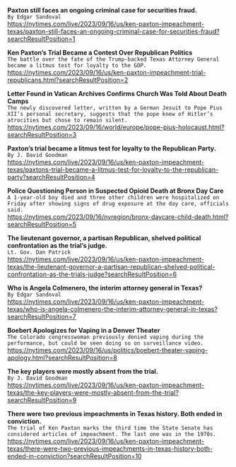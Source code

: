 **Paxton still faces an ongoing criminal case for securities fraud.**\
`By Edgar Sandoval`\
https://nytimes.com/live/2023/09/16/us/ken-paxton-impeachment-texas/paxton-still-faces-an-ongoing-criminal-case-for-securities-fraud?searchResultPosition=1

**Ken Paxton’s Trial Became a Contest Over Republican Politics**\
`The battle over the fate of the Trump-backed Texas Attorney General became a litmus test for loyalty to the GOP.`\
https://nytimes.com/2023/09/16/us/ken-paxton-impeachment-trial-republicans.html?searchResultPosition=2

**Letter Found in Vatican Archives Confirms Church Was Told About Death Camps**\
`The newly discovered letter, written by a German Jesuit to Pope Pius XII’s personal secretary, suggests that the pope knew of Hitler’s atrocities but chose to remain silent.`\
https://nytimes.com/2023/09/16/world/europe/pope-pius-holocaust.html?searchResultPosition=3

**Paxton’s trial became a litmus test for loyalty to the Republican Party.**\
`By J. David Goodman`\
https://nytimes.com/live/2023/09/16/us/ken-paxton-impeachment-texas/paxtons-trial-became-a-litmus-test-for-loyalty-to-the-republican-party?searchResultPosition=4

**Police Questioning Person in Suspected Opioid Death at Bronx Day Care**\
`A 1-year-old boy died and three other children were hospitalized on Friday after showing signs of drug exposure at the day care, officials said.`\
https://nytimes.com/2023/09/16/nyregion/bronx-daycare-child-death.html?searchResultPosition=5

**The lieutenant governor, a partisan Republican, shelved political confrontation as the trial’s judge.**\
`Lt. Gov. Dan Patrick`\
https://nytimes.com/live/2023/09/16/us/ken-paxton-impeachment-texas/the-lieutenant-governor-a-partisan-republican-shelved-political-confrontation-as-the-trials-judge?searchResultPosition=6

**Who is Angela Colmenero, the interim attorney general in Texas?**\
`By Edgar Sandoval`\
https://nytimes.com/live/2023/09/16/us/ken-paxton-impeachment-texas/who-is-angela-colmenero-the-interim-attorney-general-in-texas?searchResultPosition=7

**Boebert Apologizes for Vaping in a Denver Theater**\
`The Colorado congresswoman previously denied vaping during the performance, but could be seen doing so on surveillance video.`\
https://nytimes.com/2023/09/16/us/politics/boebert-theater-vaping-apology.html?searchResultPosition=8

**The key players were mostly absent from the trial.**\
`By J. David Goodman`\
https://nytimes.com/live/2023/09/16/us/ken-paxton-impeachment-texas/the-key-players-were-mostly-absent-from-the-trial?searchResultPosition=9

**There were two previous impeachments in Texas history. Both ended in conviction.**\
`The trial of Ken Paxton marks the third time the State Senate has considered articles of impeachment. The last one was in the 1970s.`\
https://nytimes.com/live/2023/09/16/us/ken-paxton-impeachment-texas/there-were-two-previous-impeachments-in-texas-history-both-ended-in-conviction?searchResultPosition=10

